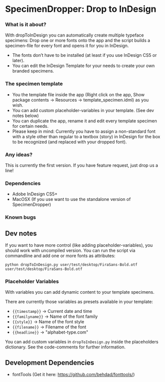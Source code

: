 # SpecimenDropper: Drop to InDesign

### What is it about?

With dropToInDesign you can automatically create multiple typeface specimens:
Drop one or more fonts onto the app and the script builds a specimen-file for every font and opens it for you in InDesign.

* The fonts don’t have to be installed (at least if you use InDesign CS5 or later).
* You can edit the InDesign Template for your needs to create your own branded specimens.

### The specimen template

* You the template file inside the app (Right click on the app, Show package contents -> Resources -> template_specimen.idml) as you wish.
* You can add custom placeholder-variables in your template. (See dev notes below)
* You can duplicate the app, rename it and edit every template specimen for certain needs.
* Please keep in mind: Currently you have to assign a non-standard font with a style other than regular to a textbox (story) in InDesign for the box to be recognized (and replaced with your dropped font).

### Any ideas?
This is currently the first version. If you have feature request, just drop us a line!

### Dependencies
* Adobe InDesign CS5+
* MacOSX (If you use want to use the standalone version of SpecimenDropper)

### Known bugs



## Dev notes
If you want to have more control (like adding placeholder-variables), you should work with uncompiled version. You can run the script via commandline and add one or more fonts as attributes:

    python dropToInDesign.py user/test/desktop/FiraSans-Bold.otf user/test/desktop/FiraSans-Bold.otf

### Placeholder Variables
With variables you can add dynamic content to your template specimens.

There are currently those variables as presets available in your template:

* `{{timestamp}}` -> Current date and time 
* `{{familyname}}` -> Name of the font family
* `{{style}}` -> Name of the font style
* `{{filename}}` -> Filename of the font
* `{{headline}}` -> "alphabet-type.com"

You can add custom variables in `dropToInDesign.py` inside the placeholders dictionary. See the code-comments for further information.

## Development Dependencies
* fontTools (Get it here: https://github.com/behdad/fonttools/)
